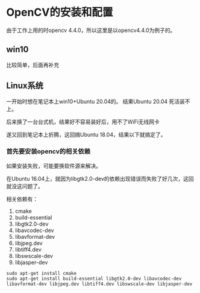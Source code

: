 # OpenCV的安装和配置

由于工作上用的时opencv 4.4.0，所以这里是以opencv4.4.0为例子的。

## win10

比较简单，后面再补充

## Linux系统

一开始时想在笔记本上win10+Ubuntu 20.04的。
结果Ubuntu 20.04 死活装不上。

后来换了一台台式机，结果好不容易装好后，用不了WiFi无线网卡

遂又回到笔记本上折腾，这回搞Ubuntu 18.04，结果以下就搞定了。

### 首先要安装opencv的相关依赖

如果安装失败，可能要换软件源来解决。

在Ubuntu 16.04上，就因为libgtk2.0-dev的依赖出现错误而失败了好几次，这回就没这问题了。

相关依赖有：
1. cmake
2. build-essential
3. libgtk2.0-dev 
4. libavcodec-dev 
5. libavformat-dev 
6. libjpeg.dev 
7. libtiff4.dev 
8. libswscale-dev 
9. libjasper-dev

```
sudo apt-get install cmake
sudo apt-get install build-essential libgtk2.0-dev libavcodec-dev libavformat-dev libjpeg.dev libtiff4.dev libswscale-dev libjasper-dev
```